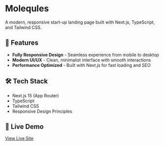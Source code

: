 # Molequles

A modern, responsive start-up landing page built with Next.js, TypeScript, and Tailwind CSS.

## 🚀 Features

- **Fully Responsive Design** - Seamless experience from mobile to desktop
- **Modern UI/UX** - Clean, minimalist interface with smooth interactions
- **Performance Optimized** - Built with Next.js for fast loading and SEO

## 🛠️ Tech Stack

- Next.js 15 (App Router)
- TypeScript
- Tailwind CSS
- Responsive Design Principles

## 🎯 Live Demo

[View Live Site](https://molequles.vercel.app/)
